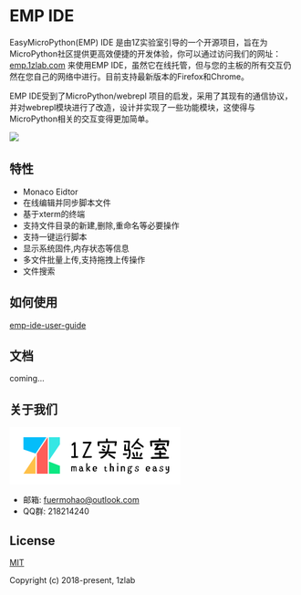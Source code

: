 # EMP IDE

EasyMicroPython(EMP) IDE 是由1Z实验室引导的一个开源项目，旨在为MicroPython社区提供更高效便捷的开发体验，你可以通过访问我们的网址：[emp.1zlab.com](emp.1zlab.com) 来使用EMP IDE，虽然它在线托管，但与您的主板的所有交互仍然在您自己的网络中进行。目前支持最新版本的Firefox和Chrome。

EMP IDE受到了MicroPython/webrepl 项目的启发，采用了其现有的通信协议，并对webrepl模块进行了改造，设计并实现了一些功能模块，这使得与MicroPython相关的交互变得更加简单。

![](http://src.1zlab.com/empide-guide/connected.png)

## 特性

- Monaco Eidtor
- 在线编辑并同步脚本文件
- 基于xterm的终端
- 支持文件目录的新建,删除,重命名等必要操作
- 支持一键运行脚本
- 显示系统固件,内存状态等信息
- 多文件批量上传,支持拖拽上传操作
- 文件搜索

## 如何使用

[emp-ide-user-guide](http://1zlab.com/doc/emp)


## 文档

coming...

## 关于我们
![Logo](./static/image/logo.png)

- 邮箱: fuermohao@outlook.com
- QQ群: 218214240 

## License

[MIT](http://opensource.org/licenses/MIT)

Copyright (c) 2018-present, 1zlab


